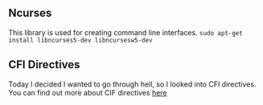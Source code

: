 ## Ncurses
This library is used for creating command line interfaces.
`sudo apt-get install libncurses5-dev libncursesw5-dev`

## CFI Directives
Today I decided I wanted to go through hell, so I looked into CFI directives.
You can find out more about CIF directives [here](https://sourceware.org/binutils/docs/as/CFI-directives.html)

